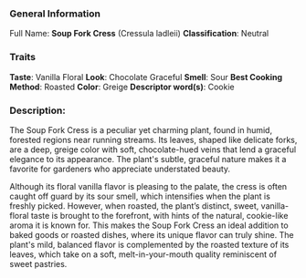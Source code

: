 ### General Information
Full Name: **Soup Fork Cress** (Cressula ladleii)
**Classification**: Neutral
### Traits
**Taste**: Vanilla Floral
**Look**: Chocolate Graceful
**Smell**: Sour
**Best Cooking Method**: Roasted 
**Color**: Greige
**Descriptor word(s)**: Cookie

### Description:
The Soup Fork Cress is a peculiar yet charming plant, found in humid, forested regions near running streams. Its leaves, shaped like delicate forks, are a deep, greige color with soft, chocolate-hued veins that lend a graceful elegance to its appearance. The plant's subtle, graceful nature makes it a favorite for gardeners who appreciate understated beauty.

Although its floral vanilla flavor is pleasing to the palate, the cress is often caught off guard by its sour smell, which intensifies when the plant is freshly picked. However, when roasted, the plant’s distinct, sweet, vanilla-floral taste is brought to the forefront, with hints of the natural, cookie-like aroma it is known for. This makes the Soup Fork Cress an ideal addition to baked goods or roasted dishes, where its unique flavor can truly shine. The plant's mild, balanced flavor is complemented by the roasted texture of its leaves, which take on a soft, melt-in-your-mouth quality reminiscent of sweet pastries.